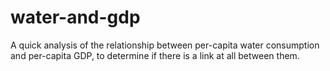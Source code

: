 # water-and-gdp
A quick analysis of the relationship between per-capita water consumption and per-capita GDP, to determine if there is a link at all between them.
